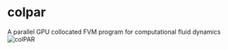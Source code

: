 # colpar
A parallel GPU collocated FVM program for computational fluid dynamics
![colPAR](https://user-images.githubusercontent.com/40272702/97898255-5fe10300-1d16-11eb-94f5-21bcbd8c8aa7.jpg)
